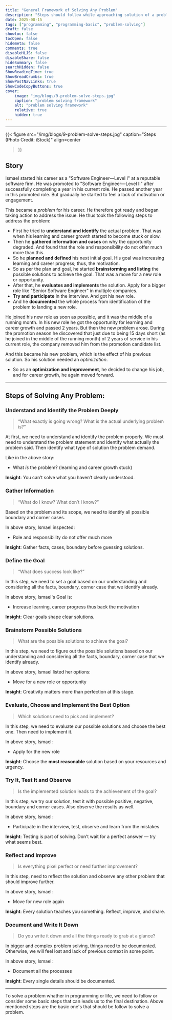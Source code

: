 ```yaml
---
title: "General Framework of Solving Any Problem"
description: "Steps should follow while approaching solution of a problem"
date: 2025-08-15
tags: ["programming", "programming-basic", "problem-solving"]
draft: false
showtoc: false
tocOpen: false
hidemeta: false
comments: true
disableHLJS: false
disableShare: false
hideSummary: false
searchHidden: false
ShowReadingTime: true
ShowBreadCrumbs: true
ShowPostNavLinks: true
ShowCodeCopyButtons: true
cover:
    image: "img/blogs/9-problem-solve-steps.jpg"
    caption: "problem solving framework"
    alt: "problem solving framework"
    relative: true
    hidden: true
---
```

---

{{< figure
    src="/img/blogs/9-problem-solve-steps.jpg"
    caption="Steps (Photo Credit: iStock)"
    align=center
>}}

## Story
Ismael started his career as a "Software Engineer—Level I" at a reputable software firm. He was promoted to "Software Engineer—Level II" after successfully completing a year in his current role. He passed another year in this promoted role. But gradually he started to feel a lack of motivation or engagement.

This became a *problem* for his career. He therefore got ready and began taking action to address the issue. He thus took the following steps to address the problem:
- First he tried to **understand and identify** the actual problem. That was when his learning and career growth started to become stuck or slow.
- Then he **gathered information and cases** on why the opportunity degraded. And found that the role and responsibility do not offer much more than this.
- So he **planned and defined** his next initial goal. His goal was increasing learning and career progress; thus, the motivation.
- So as per the plan and goal, he started **brainstorming and listing** the possible solutions to achieve the goal. That was a move for a new role or opportunity.
- After that, he **evaluates and implements** the solution. Apply for a bigger role like "Senior Software Engineer" in multiple companies.
- **Try and participate** in the interview. And got his new role.
- And he **documented** the whole process from identification of the problem to landing a new role.

He joined his new role as soon as possible, and it was the middle of a running month. In his new role he got the opportunity for learning and career growth and passed 2 years. But then the new problem arose. During the promotion season he discovered that just due to being 15 days short (as he joined in the middle of the running month) of 2 years of service in his current role, the company removed him from the promotion candidate list. 

And this became his new problem, which is the effect of his previous solution. So his solution needed an *optimization*.
- So as an **optimization and improvement**, he decided to change his job, and for career growth, he again moved forward. 

---

## Steps of Solving Any Problem:

### Understand and Identify the Problem Deeply
> “What exactly is going wrong? What is the actual underlying problem is?”

At first, we need to understand and identify the problem properly. We must need to understand the problem statement and identify what actually the problem said. Then identify what type of solution the problem demand.

Like in the above story:
- What *is* the problem? (learning and career growth stuck)

**Insight**: You can’t solve what you haven’t clearly understood.

### Gather Information
> “What do I know? What don’t I know?”

Based on the problem and its scope, we need to identify all possible boundary and corner cases.

In above story, Ismael inspected:
- Role and responsibility do not offer much more

**Insight**: Gather facts, cases, boundary before guessing solutions.

### Define the Goal
> “What does success look like?”

In this step, we need to set a goal based on our understanding and considering all the facts, boundary, corner case that we identify already.

In above story, Ismael's Goal is:
-  Increase learning, career progress thus back the motivation

**Insight**: Clear goals shape clear solutions.

### Brainstorm Possible Solutions
> What are the possible solutions to achieve the goal?

In this step, we need to figure out the possible solutions based on our understanding and considering all the facts, boundary, corner case that we identify already.

In above story, Ismael listed her options:
- Move for a new role or opportunity

**Insight**: Creativity matters more than perfection at this stage.

### Evaluate, Choose and Implement the Best Option
> Which solutions need to pick and implement?

In this step, we need to evaluate our possible solutions and choose the best one. Then need to implement it.

In above story, Ismael:
- Apply for the new role

**Insight**: Choose the **most reasonable** solution based on your resources and urgency.

### Try It, Test It and Observe
> Is the implemented solution leads to the achievement of the goal?

In this step, we try our solution, test it with possible positive, negative, boundary and corner cases. Also observe the results as well.

In above story, Ismael:
- Participate in the interview, test, observe and learn from the mistakes

**Insight**: Testing is part of solving. Don’t wait for a perfect answer — try what seems best.

### Reflect and Improve
> Is everything pixel perfect or need further improvement?

In this step, need to reflect the solution and observe any other problem that should improve further.

In above story, Ismael:
- Move for new role again

**Insight**: Every solution teaches you something. Reflect, improve, and share.

### Document and Write It Down
> Do you write it down and all the things ready to grab at a glance?

In bigger and complex problem solving, things need to be documented. Otherwise, we will feel lost and lack of previous context in some point.

In above story, Ismael:
- Document all the processes

**Insight**: Every single details should be documented.

---
To solve a problem whather in programming or life, we need to follow or consider some basic steps that can leads us to the final destination. Above mentioned steps are the basic one's that should be follow to solve a problem.